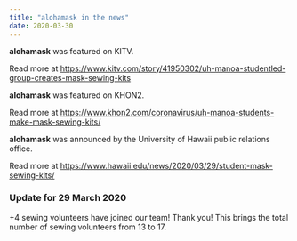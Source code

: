 ```yaml
---
title: "alohamask in the news"
date: 2020-03-30
---
```


**alohamask** was featured on KITV. 

Read more at https://www.kitv.com/story/41950302/uh-manoa-studentled-group-creates-mask-sewing-kits

**alohamask** was featured on KHON2. 

Read more at https://www.khon2.com/coronavirus/uh-manoa-students-make-mask-sewing-kits/


**alohamask** was announced by the University of Hawaii public relations office. 

Read more at https://www.hawaii.edu/news/2020/03/29/student-mask-sewing-kits/

### Update for 29 March 2020

+4 sewing volunteers have joined our team! Thank you! This brings the total number of sewing volunteers from 13 to 17.
